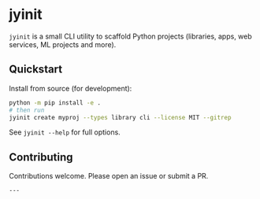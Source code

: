# jyinit

`jyinit` is a small CLI utility to scaffold Python projects (libraries, apps, web services, ML projects and more).

## Quickstart

Install from source (for development):

```bash
python -m pip install -e .
# then run
jyinit create myproj --types library cli --license MIT --gitrep
```

See `jyinit --help` for full options.


## Contributing

Contributions welcome. Please open an issue or submit a PR.
```
---
